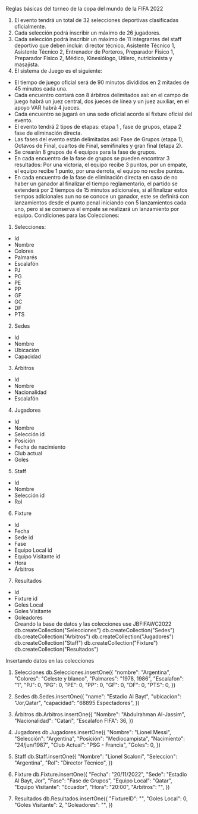 Reglas básicas del torneo de la copa del mundo de la FIFA 2022
1.	El evento tendrá un total de 32 selecciones deportivas clasificadas oficialmente.
2.	Cada selección podrá inscribir un máximo de 26 jugadores. 
3.	Cada selección podrá inscribir un máximo de 11 integrantes del staff deportivo que deben incluir: director técnico, Asistente Técnico 1, Asistente Técnico 2, Entrenador de Porteros, Preparador Físico 1, Preparador Físico 2, Médico, Kinesiólogo, Utilero, nutricionista y masajista.
4.	El sistema de Juego es el siguiente:
-	El tiempo de juego oficial será de 90 minutos divididos en 2 mitades de 45 minutos cada una.
-	Cada encuentro contará con 8 árbitros delimitados así: en el campo de juego habrá un juez central, dos jueces de línea y un juez auxiliar, en el apoyo VAR habrá 4 jueces. 
-	Cada encuentro se jugará en una sede oficial acorde al fixture oficial del evento.
-	El evento tendrá 2 tipos de etapas: etapa 1 , fase de grupos, etapa 2 fase de eliminación directa.
-	Las fases del evento están delimitadas asi: Fase de Grupos (etapa 1), Octavos de Final, cuartos de Final, semifinales y gran final (etapa 2).
-	Se crearán 8 grupos de 4 equipos para la fase de grupos.
-	En cada encuentro de la fase de grupos se pueden encontrar 3 resultados: Por una victoria, el equipo recibe 3 puntos, por un empate, el equipo recibe 1 punto, por una derrota, el equipo no recibe puntos.
-	En cada encuentro de la fase de eliminación directa en caso de no haber un ganador al finalizar el tiempo reglamentario, el partido se extenderá por 2 tiempos de 15 minutos adicionales, si al finalizar estos tiempos adicionales aun no se conoce un ganador, este se definirá con lanzamientos desde el punto penal iniciando con 5 lanzamientos cada uno, pero si se conserva el empate se realizará un lanzamiento por equipo.
Condiciones para las Colecciones:
1.	Selecciones:
-	Id
-	Nombre
-	Colores
-	Palmarés
-	Escalafón
-	PJ
-	PG
-	PE
-	PP
-	GF
-	GC
-	DF
-	PTS

2.	Sedes
-	Id
-	Nombre
-	Ubicación
-	Capacidad

3.	Árbitros
-	Id
-	Nombre
-	Nacionalidad
-	Escalafón

4.	Jugadores
-	Id
-	Nombre
-	Selección id
-	Posición
-	Fecha de nacimiento
-	Club actual
-	Goles

5.	Staff
-	Id
-	Nombre
-	Selección id
-	Rol

6.	Fixture
-	Id
-	Fecha
-	Sede id
-	Fase
-	Equipo Local id
-	Equipo Visitante id
-	Hora
-	Árbitros
 
7.	Resultados 
-	Id
-	Fixture id
-	Goles Local
-	Goles Visitante
-	Goleadores         
Creando la base de datos y las colecciones
use JBFIFAWC2022
db.createCollection("Selecciones")
db.createCollection("Sedes")
db.createCollection("Arbitros")
db.createCollection("Jugadores")
db.createCollection("Staff")
db.createCollection("Fixture")
db.createCollection("Resultados")
 

Insertando datos en las colecciones
1.	Selecciones
db.Selecciones.insertOne({
  "nombre": "Argentina",
  "Colores": "Celeste y blanco",
  "Palmares": "1978, 1986",
  "Escalafon": "1",
  "PJ": 0,
  "PG": 0,
  "PE": 0,
  "PP": 0,
  "GF": 0,
  "DF": 0,
  "PTS": 0,
})
 
 
2.	Sedes
db.Sedes.insertOne({
  "name": "Estadio Al Bayt",
  "ubicacion": "Jor,Qatar",
  "capacidad": "68895 Espectadores",
})  
 
3.	Árbitros
db.Arbitros.insertOne({
  "Nombre": "Abdulrahman Al-Jassim",
  "Nacionalidad": "Catarí",
  "Escalafon FIFA": 36,
})
 
 
4.	Jugadores
db.Jugadores.insertOne({
  "Nombre": "Lionel Messi",
  "Selección": "Argentina",
  "Posición": "Mediocampista",
  "Nacimiento": "24/jun/1987",
  "Club Actual": "PSG - Francia",
  "Goles": 0,
})
 
 
5.	Staff
db.Staff.insertOne({
  "Nombre": "Lionel Scaloni",
  "Seleccion": "Argentina",
  "Rol": "Director Técnico",
})
 
 
6.	Fixture
db.Fixture.insertOne({
  "Fecha": "20/11/2022",
  "Sede": "Estadio Al Bayt, Jor",
  "Fase": "Fase de Grupos",
  "Equipo Local": "Qatar",
  "Equipo Visitante": "Ecuador",
  "Hora": "20:00",
  "Arbitros": "",
})
 
 
7.	Resultados
db.Resultados.insertOne({
  "FixtureID": "",
  "Goles Local": 0,
  "Goles Visitante": 2,
  "Goleadores": "",
})



 

